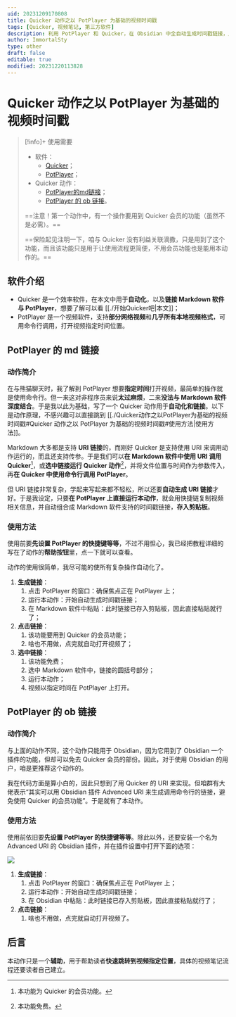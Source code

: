 ```yaml
---
uid: 20231209170808
title: Quicker 动作之以 PotPlayer 为基础的视频时间戳
tags: [Quicker, 视频笔记, 第三方软件]
description: 利用 PotPlayer 和 Quicker，在 Obsidian 中全自动生成时间戳链接，用于记录视频笔记。
author: ImmortalSty
type: other
draft: false
editable: true
modified: 20231220113828
---
```


# Quicker 动作之以 PotPlayer 为基础的视频时间戳

> [!info]+ 使用需要
>
> - 软件：
> 	- [Quicker](https://getquicker.net/)；
> 	- [PotPlayer](https://potplayer.daum.net/?lang=zh_CN)；
> - Quicker 动作：
> 	- [PotPlayer的md链接](https://getquicker.net/Sharedaction?code=e3058555-a8ad-4836-d6f4-08dbf7217f2d)；
> 	- [PotPlayer 的 ob 链接](https://getquicker.net/Sharedaction?code=2944f6ed-a7bf-4ea4-9614-08dbfd0d4b63)。
>
> ==注意！第一个动作中，有一个操作要用到 Quicker 会员的功能（虽然不是必需）。==
>
> ==保险起见注明一下，咱与 Quicker 没有利益关联滴撒，只是用到了这个功能，而且该功能只是用于让使用流程更简便，不用会员功能也是能用本动作的。==

## 软件介绍

- Quicker 是一个效率软件，在本文中用于**自动化**，以及**链接 Markdown 软件与 PotPlayer**，想要了解可以看 [[./开始Quicker吧|本文]]；
- PotPlayer 是一个视频软件，支持**部分网络视频**和**几乎所有本地视频格式**，可用命令行调用，打开视频指定时间位置。

## PotPlayer 的 md 链接

### 动作简介

在与熊猫聊天时，我了解到 PotPlayer 想要**指定时间**打开视频，最简单的操作就是使用命令行。但一来这对非程序员来说**太过麻烦**，二来**没法与 Markdown 软件深度结合**。于是我以此为基础，写了一个 Quicker 动作用于**自动化和链接**。以下是动作原理，不感兴趣可以直接跳到 [[./Quicker动作之以PotPlayer为基础的视频时间戳#Quicker 动作之以 PotPlayer 为基础的视频时间戳#使用方法|使用方法]]。

Markdown 大多都是支持 **URI 链接**的，而刚好 Quicker 是支持使用 URI 来调用动作运行的，而且还支持传参。于是我们可以**在 Markdown 软件中使用 URI 调用 Quicker**[^1]，或**选中链接运行 Quicker 动作**[^2]，并将文件位置与时间作为参数传入，再**在 Quicker 中使用命令行调用 PotPlayer**。

但 URI 链接非常复杂，学起来写起来都不轻松，所以还要**自动生成 URI 链接**才好。于是我设定，只要**在 PotPlayer 上直接运行本动作**，就会用快捷链复制视频相关信息，并自动组合成 Markdown 软件支持的时间戳链接，**存入剪贴板**。

### 使用方法

使用前要**先设置 PotPlayer 的快捷键等等**，不过不用怛心，我已经把教程详细的写在了动作的**帮助按钮**里，点一下就可以查看。

动作的使用很简单，我尽可能的使所有复杂操作自动化了。

1. **生成链接**：
	1. 点击 PotPlayer 的窗口：确保焦点正在 PotPlayer 上；
	2. 运行本动作：开始自动生成时间戳链接；
	3. 在 Markdown 软件中粘贴：此时链接已存入剪贴板，因此直接粘贴就行了；
2. **点击链接**：
	1. 该功能要用到 Quicker 的会员功能；
	2. 啥也不用做，点完就自动打开视频了；
3. **选中链接**：
	1. 该功能免费；
	2. 选中 Markdown 软件中，链接的圆括号部分；
	3. 运行本动作；
	4. 视频以指定时间在 PotPlayer 上打开。

## PotPlayer 的 ob 链接

### 动作简介

与上面的动作不同，这个动作只能用于 Obsidian，因为它用到了 Obsidian 一个插件的功能，但却可以免去 Quicker 会员的部份。因此，对于使用 Obsidian 的用户，咱是更推荐这个动作的。

我在代码方面是算小白的，因此只想到了用 Quicker 的 URI 来实现。但咱群有大佬表示“其实可以用 Obsidian 插件 Advenced URI 来生成调用命令行的链接，避免使用 Quicker 的会员功能”。于是就有了本动作。

### 使用方法

使用前依旧要**先设置 PotPlayer 的快捷键等等**。除此以外，还要安装一个名为 Advanced URI 的 Obsidian 插件，并在插件设置中打开下面的选项：

![](https://cdn.pkmer.cn/images/202312201138045.png!pkmer)

1. **生成链接**：
	1. 点击 PotPlayer 的窗口：确保焦点正在 PotPlayer 上；
	2. 运行本动作：开始自动生成时间戳链接；
	3. 在 Obsidian 中粘贴：此时链接已存入剪贴板，因此直接粘贴就行了；
2. **点击链接**：
	1. 啥也不用做，点完就自动打开视频了。

## 后言

本动作只是一个**辅助**，用于帮助读者**快速跳转到视频指定位置**，具体的视频笔记流程还要读者自己建立。

[^1]: 本功能为 Quicker 的会员功能。
[^2]: 本功能免费。
